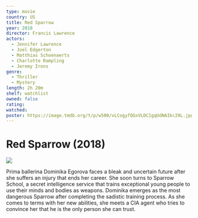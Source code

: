 ```yaml
---
type: movie
country: US
title: Red Sparrow
year: 2018
director: Francis Lawrence
actors:
  - Jennifer Lawrence
  - Joel Edgerton
  - Matthias Schoenaerts
  - Charlotte Rampling
  - Jeremy Irons
genre:
  - Thriller
  - Mystery
length: 2h 20m
shelf: watchlist
owned: false
rating:
watched:
poster: https://image.tmdb.org/t/p/w500/vLCogyfQGxVLDC1gqUdNAIkc29L.jpg
---
```


# Red Sparrow (2018)

![](https://image.tmdb.org/t/p/w500/vLCogyfQGxVLDC1gqUdNAIkc29L.jpg)

Prima ballerina Dominika Egorova faces a bleak and uncertain future after she suffers an injury that ends her career. She soon turns to Sparrow School, a secret intelligence service that trains exceptional young people to use their minds and bodies as weapons. Dominika emerges as the most dangerous Sparrow after completing the sadistic training process. As she comes to terms with her new abilities, she meets a CIA agent who tries to convince her that he is the only person she can trust.
